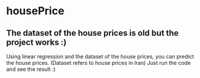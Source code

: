 # housePrice

## The dataset of the house prices is old but the project works :)

Using linear regression and the dataset of the house prices, you can predict the house prices. (Dataset refers to house prices in Iran)
Just run the code and see the result :)
